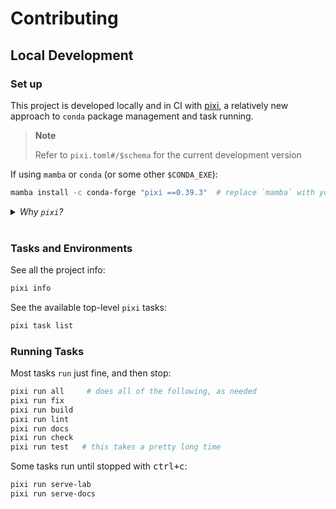 # Contributing

## Local Development

### Set up

This project is developed locally and in CI with [pixi], a relatively new approach to
`conda` package management and task running.

> **Note**
>
> Refer to `pixi.toml#/$schema` for the current development version

[pixi]: https://pixi.sh/latest/#installation

If using `mamba` or `conda` (or some other `$CONDA_EXE`):

```bash
mamba install -c conda-forge "pixi ==0.39.3"  # replace `mamba` with your CONDA_EXE
```

<details><summary><i>Why <code>pixi</code>?</i></summary>

`pixi` provides the necessary primitives to:

- capture complex environments, with python and other runtimes
- install environments quickly, and cache well, but only when needed
- run tasks, in the right environment, in the right order
- skip tasks that have already run, and dependencies have not changed

</details>

<br />

### Tasks and Environments

See all the project info:

```bash
pixi info
```

See the available top-level `pixi` tasks:

```bash
pixi task list
```

### Running Tasks

Most tasks `run` just fine, and then stop:

```bash
pixi run all     # does all of the following, as needed
pixi run fix
pixi run build
pixi run lint
pixi run docs
pixi run check
pixi run test   # this takes a pretty long time
```

Some tasks run until stopped with <kbd>ctrl+c</kbd>:

```bash
pixi run serve-lab
pixi run serve-docs
```
